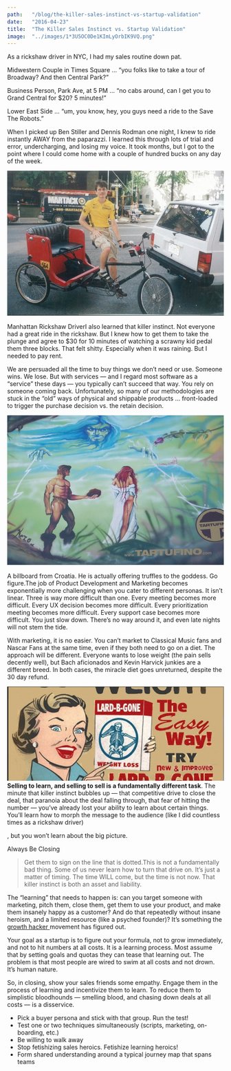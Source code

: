 ```yaml
---
path:	"/blog/the-killer-sales-instinct-vs-startup-validation"
date:	"2016-04-23"
title:	"The Killer Sales Instinct vs. Startup Validation"
image:	"../images/1*3U5OC0De1KImLyOrbIK9VQ.png"
---
```


As a rickshaw driver in NYC, I had my sales routine down pat.

Midwestern Couple in Times Square … “you folks like to take a tour of Broadway? And then Central Park?”

Business Person, Park Ave, at 5 PM … “no cabs around, can I get you to Grand Central for $20? 5 minutes!”

Lower East Side … “um, you know, hey, you guys need a ride to the Save The Robots.”

When I picked up Ben Stiller and Dennis Rodman one night, I knew to ride instantly AWAY from the paparazzi. I learned this through lots of trial and error, undercharging, and losing my voice. It took months, but I got to the point where I could come home with a couple of hundred bucks on any day of the week.

![](../images/1*3U5OC0De1KImLyOrbIK9VQ.png)

Manhattan Rickshaw DriverI also learned that killer instinct. Not everyone had a great ride in the rickshaw. But I knew how to get them to take the plunge and agree to $30 for 10 minutes of watching a scrawny kid pedal them three blocks. That felt shitty. Especially when it was raining. But I needed to pay rent.

We are persuaded all the time to buy things we don’t need or use. Someone wins. We lose. But with services — and I regard most software as a “service” these days — you typically can’t succeed that way. You rely on someone coming back. Unfortunately, so many of our methodologies are stuck in the “old” ways of physical and shippable products … front-loaded to trigger the purchase decision vs. the retain decision.

![](../images/1*Ze1YzC_R2lNRDilASZJ1aQ.png)

A billboard from Croatia. He is actually offering truffles to the goddess. Go figure.The job of Product Development and Marketing becomes exponentially more challenging when you cater to different personas. It isn’t linear. Three is way more difficult than one. Every meeting becomes more difficult. Every UX decision becomes more difficult. Every prioritization meeting becomes more difficult. Every support case becomes more difficult. You just slow down. There’s no way around it, and even late nights will not stem the tide.

With marketing, it is no easier. You can’t market to Classical Music fans and Nascar Fans at the same time, even if they both need to go on a diet. The approach will be different. Everyone wants to lose weight (the pain sells decently well), but Bach aficionados and Kevin Harvick junkies are a different breed. In both cases, the miracle diet goes unreturned, despite the 30 day refund.

![](../images/1*rrT066h8-v6frEUfvt8XYw.png)**Selling to learn, and selling to sell is a fundamentally different task**. The minute that killer instinct bubbles up — that competitive drive to close the deal, that paranoia about the deal falling through, that fear of hitting the number — you’ve already lost your ability to learn about certain things. You’ll learn how to morph the message to the audience (like I did countless times as a rickshaw driver)

, but you won’t learn about the big picture.

Always Be Closing
> Get them to sign on the line that is dotted.This is not a fundamentally bad thing. Some of us never learn how to turn that drive on. It’s just a matter of timing. The time WILL come, but the time is not now. That killer instinct is both an asset and liability.

The “learning” that needs to happen is: can you target someone with marketing, pitch them, close them, get them to use your product, and make them insanely happy as a customer? And do that repeatedly without insane heroism, and a limited resource (like a psyched founder)? It’s something the [growth hacker ](https://growthhackers.com/)movement has figured out.

Your goal as a startup is to figure out your formula, not to grow immediately, and not to hit numbers at all costs. It is a learning process. Most assume that by setting goals and quotas they can tease that learning out. The problem is that most people are wired to swim at all costs and not drown. It’s human nature.

So, in closing, show your sales friends some empathy. Engage them in the process of learning and incentivize them to learn. To reduce them to simplistic bloodhounds — smelling blood, and chasing down deals at all costs — is a disservice.

* Pick a buyer persona and stick with that group. Run the test!
* Test one or two techniques simultaneously (scripts, marketing, on-boarding, etc.)
* Be willing to walk away
* Stop fetishizing sales heroics. Fetishize learning heroics!
* Form shared understanding around a typical journey map that spans teams
